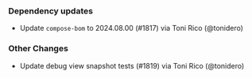 ### Dependency updates
* Update `compose-bom` to 2024.08.00 (#1817) via Toni Rico (@tonidero)
### Other Changes
* Update debug view snapshot tests (#1819) via Toni Rico (@tonidero)
